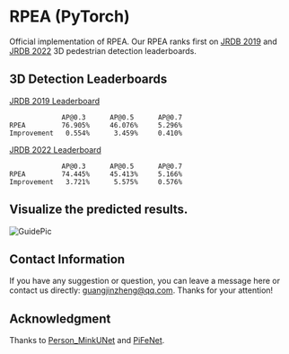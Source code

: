 # RPEA (PyTorch)

Official implementation of RPEA. 
Our RPEA ranks first on [JRDB 2019](https://jrdb.erc.monash.edu/leaderboards/detection)
 and [JRDB 2022](https://jrdb.erc.monash.edu/leaderboards/detection22)
 3D pedestrian detection
leaderboards.

## 3D Detection Leaderboards

[JRDB 2019 Leaderboard](https://jrdb.erc.monash.edu/leaderboards/detection)

```
             AP@0.3      AP@0.5      AP@0.7
RPEA         76.905%     46.076%     5.296%
Improvement   0.554%      3.459%     0.410%
```

[JRDB 2022 Leaderboard](https://jrdb.erc.monash.edu/leaderboards/detection22)

```
             AP@0.3      AP@0.5      AP@0.7
RPEA         74.445%	 45.413%     5.166%
Improvement   3.721%      5.575%     0.576%
```

## Visualize the predicted results.

![GuidePic](./images/clark-center-2019-02-28_1.gif?raw=true)



## Contact Information

If you have any suggestion or question, you can leave a message here or contact us directly: guangjinzheng@qq.com. Thanks for your attention!

## Acknowledgment

Thanks to [Person_MinkUNet](https://github.com/VisualComputingInstitute/Person_MinkUNet) 
and [PiFeNet](https://github.com/ldtho/PiFeNet).
